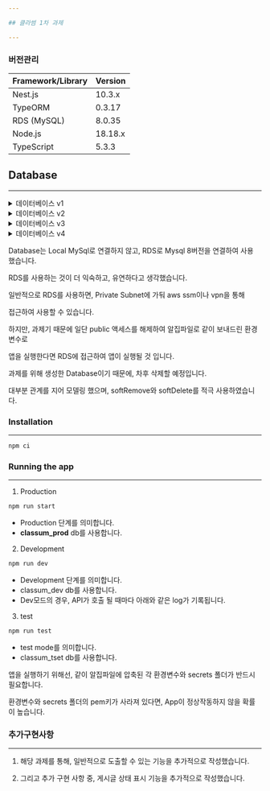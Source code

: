 ```yaml
---

## 클라썸 1차 과제

---
```


### 버전관리

| Framework/Library | Version |
| ----------------- | ------- |
| Nest.js           | 10.3.x  |
| TypeORM           | 0.3.17  |
| RDS (MySQL)       | 8.0.35  |
| Node.js           | 18.18.x |
| TypeScript        | 5.3.3   |

## Database

---

<details>
  <summary>데이터베이스 v1</summary>

  <img src="https://github.com/playhuck/Algorithm-inflearn/assets/105256335/28fc2246-8039-4892-8147-36f4e7770aba">

</details>
<details>
  <summary>데이터베이스 v2</summary>

  <img src="https://github.com/playhuck/Algorithm-inflearn/assets/105256335/9106f387-de2b-4744-b15e-f2f78500cdd9">

</details>
<details>
  <summary>데이터베이스 v3</summary>

  <img src="https://github.com/playhuck/Algorithm-inflearn/assets/105256335/3f515788-dfa9-4149-a3ce-cd2d01a4a6a3">

</details>
<details>
  <summary>데이터베이스 v4</summary>

  <img src="https://github.com/playhuck/Algorithm-inflearn/assets/105256335/cfc7cc6e-1548-4292-8fcb-a33e8ed7f09f">

</details>

Database는 Local MySql로 연결하지 않고, RDS로 Mysql 8버전을 연결하여 사용 했습니다.

RDS를 사용하는 것이 더 익숙하고, 유연하다고 생각했습니다.

일반적으로 RDS를 사용하면, Private Subnet에 가둬 aws ssm이나 vpn을 통해

접근하여 사용할 수 있습니다.

하지만, 과제기 때문에 일단 public 액세스를 해제하여 알집파일로 같이 보내드린 환경변수로

앱을 실행한다면 RDS에 접근하여 앱이 실행될 것 입니다.

과제를 위해 생성한 Database이기 때문에, 차후 삭제할 예정입니다. 

대부분 관계를 지어 모델링 했으며, softRemove와 softDelete를 적극 사용하였습니다.

### **Installation**

---

```jsx
npm ci
```

### **Running the app**

---

1. Production
```jsx
npm run start 
```

- Production 단계를 의미합니다.
- **classum_prod** db를 사용합니다.

2. Development
```jsx
npm run dev 
```

- Development 단계를 의미합니다.
- classum_dev db를 사용합니다.
- Dev모드의 경우, API가 호출 될 때마다 아래와 같은 log가 기록됩니다.

3. test
```jsx
npm run test
```

- test mode를 의미합니다.
- classum_tset db를 사용합니다.

앱을 실행하기 위해선, 같이 알집파일에 압축된 각 환경변수와 secrets 폴더가 반드시 필요합니다.

환경변수와 secrets 폴더의 pem키가 사라져 있다면, App이 정상작동하지 않을 확률이 높습니다.

### 추가구현사항

---

1. 해당 과제를 통해, 일반적으로 도출할 수 있는 기능을 추가적으로 작성했습니다.

1. 그리고 추가 구현 사항 중, 게시글 상태 표시 기능을 추가적으로 작성했습니다.
